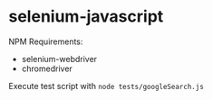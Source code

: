 # selenium-javascript

NPM Requirements:
- selenium-webdriver
- chromedriver

Execute test script with `node tests/googleSearch.js`
